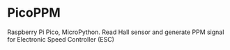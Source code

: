 # PicoPPM
Raspberry Pi Pico, MicroPython. Read Hall sensor and generate PPM signal for Electronic Speed Controller (ESC)